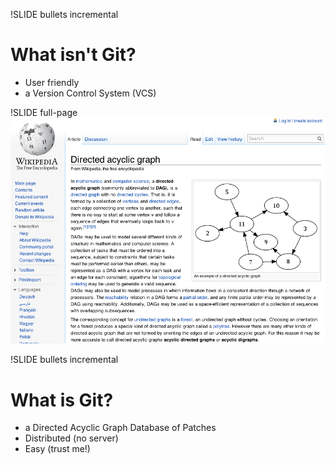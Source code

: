 !SLIDE bullets incremental
# What isn't Git? #
* User friendly
* a Version Control System (VCS)

!SLIDE full-page
![dag](dag-1.png)

!SLIDE bullets incremental
# What is Git? #
* a Directed Acyclic Graph Database of Patches
* Distributed (no server)
* Easy (trust me!)